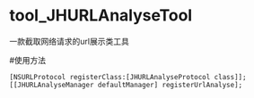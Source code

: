 # tool_JHURLAnalyseTool
一款截取网络请求的url展示类工具


#使用方法

``` objc
[NSURLProtocol registerClass:[JHURLAnalyseProtocol class]];
[[JHURLAnalyseManager defaultManager] registerUrlAnalyse];
```
